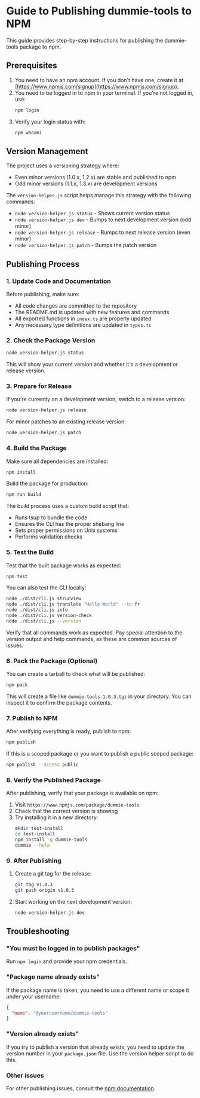 # Guide to Publishing dummie-tools to NPM

This guide provides step-by-step instructions for publishing the dummie-tools package to npm.

## Prerequisites

1. You need to have an npm account. If you don't have one, create it at [https://www.npmjs.com/signup](https://www.npmjs.com/signup).
2. You need to be logged in to npm in your terminal. If you're not logged in, use:
   ```bash
   npm login
   ```
3. Verify your login status with:
   ```bash
   npm whoami
   ```

## Version Management

The project uses a versioning strategy where:
- Even minor versions (1.0.x, 1.2.x) are stable and published to npm
- Odd minor versions (1.1.x, 1.3.x) are development versions

The `version-helper.js` script helps manage this strategy with the following commands:

- `node version-helper.js status` - Shows current version status
- `node version-helper.js dev` - Bumps to next development version (odd minor)
- `node version-helper.js release` - Bumps to next release version (even minor)
- `node version-helper.js patch` - Bumps the patch version

## Publishing Process

### 1. Update Code and Documentation

Before publishing, make sure:
- All code changes are committed to the repository
- The README.md is updated with new features and commands
- All exported functions in `index.ts` are properly updated
- Any necessary type definitions are updated in `types.ts`

### 2. Check the Package Version

```bash
node version-helper.js status
```

This will show your current version and whether it's a development or release version.

### 3. Prepare for Release

If you're currently on a development version, switch to a release version:

```bash
node version-helper.js release
```

For minor patches to an existing release version:

```bash
node version-helper.js patch
```

### 4. Build the Package

Make sure all dependencies are installed:

```bash
npm install
```

Build the package for production:

```bash
npm run build
```

The build process uses a custom build script that:
- Runs tsup to bundle the code
- Ensures the CLI has the proper shebang line
- Sets proper permissions on Unix systems
- Performs validation checks

### 5. Test the Build

Test that the built package works as expected:

```bash
npm test
```

You can also test the CLI locally:

```bash
node ./dist/cli.js strucview
node ./dist/cli.js translate "Hello World" --to fr
node ./dist/cli.js info
node ./dist/cli.js version-check
node ./dist/cli.js --version
```

Verify that all commands work as expected. Pay special attention to the version output and help commands, as these are common sources of issues.

### 6. Pack the Package (Optional)

You can create a tarball to check what will be published:

```bash
npm pack
```

This will create a file like `dummie-tools-1.0.3.tgz` in your directory. You can inspect it to confirm the package contents.

### 7. Publish to NPM

After verifying everything is ready, publish to npm:

```bash
npm publish
```

If this is a scoped package or you want to publish a public scoped package:

```bash
npm publish --access public
```

### 8. Verify the Published Package

After publishing, verify that your package is available on npm:

1. Visit `https://www.npmjs.com/package/dummie-tools`
2. Check that the correct version is showing
3. Try installing it in a new directory:
   ```bash
   mkdir test-install
   cd test-install
   npm install -g dummie-tools
   dummie --help
   ```

### 9. After Publishing

1. Create a git tag for the release:
   ```bash
   git tag v1.0.3
   git push origin v1.0.3
   ```

2. Start working on the next development version:
   ```bash
   node version-helper.js dev
   ```

## Troubleshooting

### "You must be logged in to publish packages"

Run `npm login` and provide your npm credentials.

### "Package name already exists"

If the package name is taken, you need to use a different name or scope it under your username:
```json
{
  "name": "@yourusername/dummie-tools"
}
```

### "Version already exists"

If you try to publish a version that already exists, you need to update the version number in your `package.json` file. Use the version helper script to do this.

### Other issues

For other publishing issues, consult the [npm documentation](https://docs.npmjs.com/cli/v8/commands/npm-publish).

